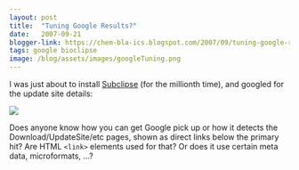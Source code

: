```yaml
---
layout: post
title:  "Tuning Google Results?"
date:   2007-09-21
blogger-link: https://chem-bla-ics.blogspot.com/2007/09/tuning-google-results.html
tags: google bioclipse
image: /blog/assets/images/googleTuning.png
---
```


I was just about to install [Subclipse](http://subclipse.tigris.org/) (for the millionth time), and
googled for the update site details:

![](/blog/assets/images/googleTuning.png)

Does anyone know how you can get Google pick up or how it detects the Download/UpdateSite/etc pages,
shown as direct links below the primary hit? Are HTML `<link>` elements used for that? Or does it use
certain meta data, microformats, ...?
